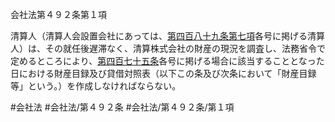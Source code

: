 会社法第４９２条第１項

清算人（清算人会設置会社にあっては、[第四百八十九条第七項](会社法＿＿＿＿第４８９条第７項)各号に掲げる清算人）は、その就任後遅滞なく、清算株式会社の財産の現況を調査し、法務省令で定めるところにより、[第四百七十五条](会社法＿＿＿＿第４７５条)各号に掲げる場合に該当することとなった日における財産目録及び貸借対照表（以下この条及び次条において「財産目録等」という。）を作成しなければならない。

#会社法
#会社法/第４９２条
#会社法/第４９２条/第１項
